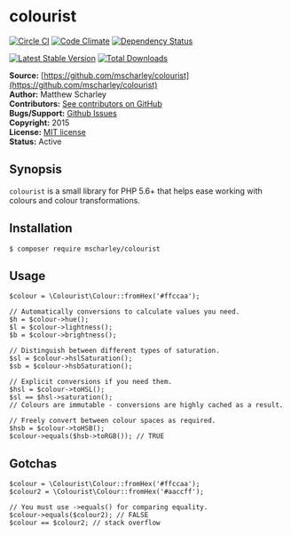 # colourist

[![Circle CI](https://circleci.com/gh/mscharley/colourist/tree/master.svg?style=svg)](https://circleci.com/gh/mscharley/colourist/tree/master)
[![Code Climate](https://codeclimate.com/github/mscharley/colourist/badges/gpa.svg)](https://codeclimate.com/github/mscharley/colourist)
[![Dependency Status](https://gemnasium.com/mscharley/colourist.svg)](https://gemnasium.com/mscharley/colourist)

[![Latest Stable Version](https://poser.pugx.org/mscharley/colourist/v/stable)](https://packagist.org/packages/mscharley/colourist)
[![Total Downloads](https://poser.pugx.org/mscharley/colourist/downloads)](https://packagist.org/packages/mscharley/colourist)

**Source:** [https://github.com/mscharley/colourist](https://github.com/mscharley/colourist)  
**Author:** Matthew Scharley  
**Contributors:** [See contributors on GitHub][gh-contrib]  
**Bugs/Support:** [Github Issues][gh-issues]  
**Copyright:** 2015  
**License:** [MIT license][license]  
**Status:** Active

## Synopsis

`colourist` is a small library for PHP 5.6+ that helps ease working with colours and colour transformations.

## Installation

    $ composer require mscharley/colourist

## Usage

```
$colour = \Colourist\Colour::fromHex('#ffccaa');

// Automatically conversions to calculate values you need.
$h = $colour->hue(); 
$l = $colour->lightness();
$b = $colour->brightness();

// Distinguish between different types of saturation.
$sl = $colour->hslSaturation();
$sb = $colour->hsbSaturation();

// Explicit conversions if you need them. 
$hsl = $colour->toHSL();
$sl == $hsl->saturation();
// Colours are immutable - conversions are highly cached as a result.

// Freely convert between colour spaces as required.
$hsb = $colour->toHSB();
$colour->equals($hsb->toRGB()); // TRUE
```

## Gotchas

```
$colour = \Colourist\Colour::fromHex('#ffccaa');
$colour2 = \Colourist\Colour::fromHex('#aaccff');

// You must use ->equals() for comparing equality.
$colour->equals($colour2); // FALSE
$colour == $colour2; // stack overflow
```

  [gh-contrib]: https://github.com/mscharley/colourist/graphs/contributors
  [gh-issues]: https://github.com/mscharley/colourist/issues
  [license]: https://github.com/mscharley/colourist/blob/master/LICENSE
